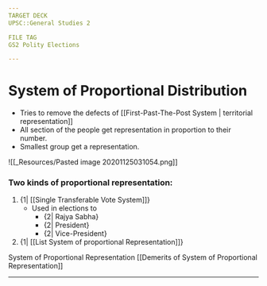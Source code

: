 ```yaml
---
TARGET DECK
UPSC::General Studies 2

FILE TAG
GS2 Polity Elections

---
```

# System of Proportional Distribution
- Tries to remove the defects of [[First-Past-The-Post System \| territorial representation]]
- All section of the people get representation in proportion to their number.
- Smallest group get a representation.


 ![[_Resources/Pasted image 20201125031054.png]] 
 

### Two kinds of proportional representation:
1.  {1| [[Single Transferable Vote System]]}
	- Used in elections to 
		- {2| Rajya Sabha}
		- {2| President} 
		- {2| Vice-President} 
2.  {1| [[List System  of proportional Representation]]}
<!--ID: 1606267016842-->
<!--ID: 1606326615257-->

System of Proportional Representation
[[Demerits of System of Proportional Representation]]
 
 ---
